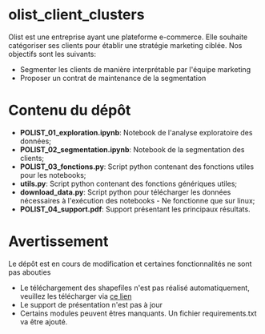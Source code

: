 # olist_client_clusters
Olist est une entreprise ayant une plateforme e-commerce. Elle souhaite catégoriser ses clients pour établir une stratégie marketing ciblée.
Nos objectifs sont les suivants:
- Segmenter les clients de manière interprétable par l'équipe marketing
- Proposer un contrat de maintenance de la segmentation

# Contenu du dépôt
- **POLIST_01_exploration.ipynb**: Notebook de l'analyse exploratoire des données;
- **POLIST_02_segmentation.ipynb**: Notebook de la segmentation des clients;
- **POLIST_03_fonctions.py**: Script python contenant des fonctions utiles pour les notebooks;
- **utils.py**: Script python contenant des fonctions génériques utiles;
- **download_data.py**: Script python pour télécharger les données nécessaires à l'exécution des notebooks - Ne fonctionne que sur linux;
- **POLIST_04_support.pdf**: Support présentant les principaux résultats.

# Avertissement
Le dépôt est en cours de modification et certaines fonctionnalités ne sont pas abouties
- Le téléchargement des shapefiles n'est pas réalisé automatiquement, veuillez les télécharger via [ce lien](https://data.humdata.org/dataset/f5f0648e-f085-4c85-8242-26bf6c942f40/resource/2f26be26-a081-4557-8572-58545cd70e9f)
- Le support de présentation n'est pas à jour
- Certains modules peuvent êtres manquants. Un fichier requirements.txt va être ajouté.
